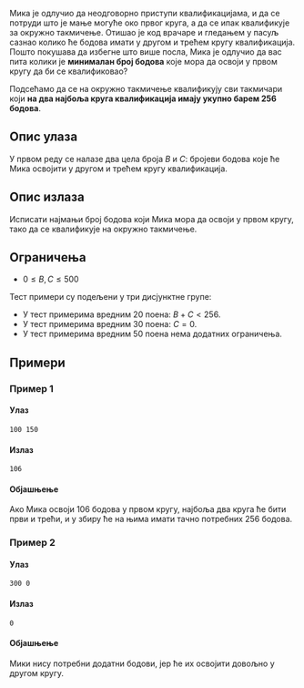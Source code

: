 ﻿Мика је одлучио да неодговорно приступи квалификацијама, и да се потруди што је мање могуће око првог круга, а да се ипак квалификује
за окружно такмичење. Отишао је код врачаре и гледањем у пасуљ сазнао колико ће бодова имати у другом и трећем кругу квалификација. Пошто
покушава да избегне што више посла, Мика је одлучио да вас пита колики је **минималан број бодова** које мора да освоји у првом кругу да би се квалификовао?

Подсећамо да се на окружно такмичење квалификују сви такмичари који
**на два најбоља круга квалификација имају укупно барем 256 бодова**.

## Опис улаза
У првом реду се налазе два цела броја $B$ и $C$: бројеви бодова које
ће Мика освојити у другом и трећем кругу квалификација.

## Опис излаза
Исписати најмањи број бодова који Мика мора да освоји у првом кругу,
тако да се квалификује на окружно такмичење.

## Ограничења
* $0 \leq B, C \leq 500$

Тест примери су подељени у три дисјунктне групе:

* У тест примерима вредним 20 поена: $B + C < 256$.
* У тест примерима вредним 30 поена: $C = 0$.
* У тест примерима вредним 50 поена нема додатних ограничења.

## Примери
### Пример 1
#### Улаз
```
100 150
```

#### Излаз
```
106
```

#### Објашњење
Ако Мика освоји 106 бодова у првом кругу, најбоља два круга ће бити први и трећи, и у збиру ће на њима имати тачно потребних 256 бодова.

### Пример 2
#### Улаз
```
300 0
```

#### Излаз
```
0
```

#### Објашњење
Мики нису потребни додатни бодови, јер ће их освојити довољно у другом кругу.
